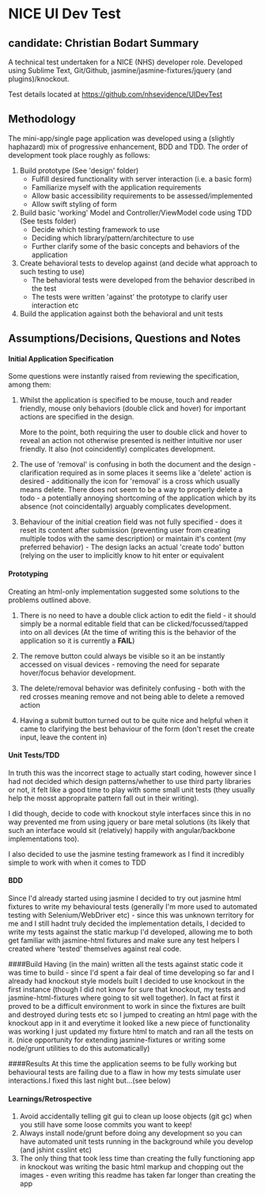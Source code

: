 NICE UI Dev Test 
==
**candidate: Christian Bodart**
Summary
--
A technical test undertaken for a NICE (NHS) developer role. Developed using Sublime Text, Git/Github, jasmine/jasmine-fixtures/jquery (and plugins)/knockout.

Test details located at https://github.com/nhsevidence/UIDevTest

Methodology
---
The mini-app/single page application was developed using a (slightly haphazard) mix of progressive enhancement, BDD and TDD.
The order of development took place roughly as follows:

1. Build prototype
    (See 'design' folder)
    - Fulfill desired functionality with server interaction (i.e. a basic form) 
    - Familiarize myself with the application requirements
    - Allow basic accessibility requirements to be assessed/implemented
    - Allow swift styling of form
1. Build basic 'working' Model and Controller/ViewModel code using TDD 
    (See tests folder)
    - Decide which testing framework to use
    - Deciding which library/pattern/architecture to use
    - Further clarify some of the basic concepts and behaviors of the application
1. Create behavioral tests to develop against (and decide what approach to such testing to use)
    - The behavioral tests were developed from the behavior described in the test
    - The tests were written 'against' the prototype to clarify user interaction etc
1. Build the application against both the behavioral and unit tests

Assumptions/Decisions, Questions and Notes
---
#### Initial Application Specification
Some questions were instantly raised from reviewing the specification, among them:

1. Whilst the application is specified to be mouse, touch and reader friendly, mouse only behaviors (double click and hover) for important actions are specified in the design. 

    More to the point, both requiring the user to double click and hover to reveal an action not otherwise presented is neither intuitive nor user friendly. It also (not coincidently) complicates development.
    
1. The use of 'removal' is confusing in both the document and the design - clarification required as in some places it seems like a 'delete' action is desired - additionally the icon for 'removal' is a cross which usually means delete. There does not seem to be a way to properly delete a todo - a potentially annoying shortcoming of the application which by its absence (not coincidentally) arguably complicates development.
2. Behaviour of the initial creation field was not fully specified - does it reset its content after submission (preventing user from creating multiple todos with the same description) or maintain it's content (my preferred behavior) - The design lacks an actual 'create todo' button (relying on the user to implicitly know to hit enter or equivalent

#### Prototyping
Creating an html-only implementation suggested some solutions to the problems outlined above.

1. There is no need to have a double click action to edit the field - it should simply be a normal editable field that can be clicked/focussed/tapped into on all devices (At the time of writing this is the behavior of the application so it is currently a **FAIL**)
 
2. The remove button could always be visible so it an be instantly accessed on visual devices - removing the need for separate hover/focus behavior development. 

3. The delete/removal behavior was definitely confusing  - both with the red crosses meaning remove and not being able to delete a removed action

4. Having a submit button turned out to be quite nice and helpful when it came to clarifying the best behaviour of the form (don't reset the create input, leave the content in)
#### Unit Tests/TDD
In truth this was the incorrect stage to actually start coding, however since I had not decided which design patterns/whether to use third party libraries or not, it felt like a good time to play with some small unit tests (they usually help the mosst appropraite pattern fall out in their writing).

I did though, decide to code with knockout style interfaces since this in no way prevented me from using jquery or bare metal solutions (its likely that such an interface would sit (relatively) happily with angular/backbone implementations too).

I also decided to use the jasmine testing framework as I find it incredibly simple to work with when it comes to TDD

#### BDD
Since I'd already started using jasmine I decided to try out jasmine html fixtures to write my behavioural tests (generally I'm more used to automated testing with Selenium/WebDriver etc) - since this was unknown territory for me and I still hadnt truly decided the implementation details, I decided to write my tests against the static markup I'd developed, allowing me to both get familiar with jasmine-html fixtures and make sure any test helpers I created where 'tested' themselves against real code.

####Build
Having (in the main) written all the tests against static code it was time to build - since I'd spent a fair deal of time developing so far and I already had knockout style models built I decided to use knockout in the first instance (though I did not know for sure that knockout, my tests and jasmine-html-fixtures where going to sit well together). In fact at first it proved to be a difficult environment to work in since the fixtures are built and destroyed during tests etc so I jumped to creating an html page with the knockout app in it and everytime it looked like a new piece of functionality was working I just updated my fixture html to match and ran all the tests on it. (nice opportunity for extending jasmine-fixtures or writing some node/grunt utilities to do this automatically)

####Results
At this time the application seems to be fully working but behavioural tests are failing due to a flaw in how my tests simulate user interactions.I fixed this last night but...(see below)

#### Learnings/Retrospective
1. Avoid accidentally telling git gui to clean up loose objects (git gc) when you still have some loose commits you want to keep!
2. Always install node/grunt before doing any development so you can have automated unit tests running in the background while you develop (and jshint csslint etc)
3. The only thing that took less time than creating the fully functioning app in knockout was writing the basic html markup and chopping out the images - even writing this readme has taken far longer than creating the app